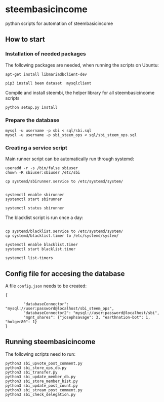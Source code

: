 # steembasicincome

python scripts for automation of steembasicincome

## How to start

### Installation of needed packages

The following packages are needed, when running the scripts on Ubuntu:
```
apt-get install libmariadbclient-dev
```

```
pip3 install beem dataset  mysqlclient
```

Compile and install steembi, the helper library for all steembasicincome scripts

```
python setup.py install
```

### Prepare the database

```
mysql -u username -p sbi < sql/sbi.sql
mysql -u username -p sbi_steem_ops < sql/sbi_steem_ops.sql
```


### Creating a service script

Main runner script can be automatically run through systemd:

```
useradd -r -s /bin/false sbiuser
chown -R sbiuser:sbiuser /etc/sbi

cp systemd/sbirunner.service to /etc/systemd/system/


systemctl enable sbirunner
systemctl start sbirunner

systemctl status sbirunner
```

The blacklist script is run once a day:
```

cp systemd/blacklist.service to /etc/systemd/system/
cp systemd/blacklist.timer to /etc/systemd/system/

systemctl enable blacklist.timer
systemctl start blacklist.timer

systemctl list-timers
```

## Config file for accesing the database

A file `config.json` needs to be created:

```
{

        "databaseConnector": "mysql://user:password@localhost/sbi_steem_ops",
        "databaseConnector2": "mysql://user:password@localhost/sbi",
        "mgnt_shares": {"josephsavage": 3, "earthnation-bot": 1, "holger80": 1}
}
```

## Running steembasicincome

The following scripts need to run:
```
python3 sbi_upvote_post_comment.py
python3 sbi_store_ops_db.py
python3 sbi_transfer.py
python3 sbi_update_member_db.py
python3 sbi_store_member_hist.py
python3 sbi_update_post_count.py
python3 sbi_stream_post_comment.py
python3 sbi_check_delegation.py

```